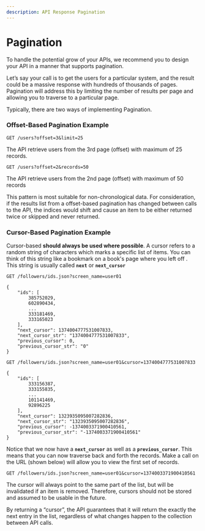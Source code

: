 ```yaml
---
description: API Response Pagination
---
```


# Pagination

To handle the potential grow of your APIs,  we recommend you to design your API in a manner that supports pagination. 

Let’s say your call is to get the users for a particular system, and the result could be a massive response with hundreds of thousands of pages. Pagination will address this by limiting the number of results per page and allowing you to traverse to a particular page.

Typically, there are two ways of implementing Pagination.

### Offset-Based Pagination Example

 `GET /users?offset=3&limit=25`

The API retrieve users from the 3rd page \(offset\) with maximum of 25 records.

`GET /users?offset=2&records=50`

The API retrieve users from the 2nd page \(offset\) with maximum of 50 records

This pattern is most suitable for non-chronological data.  For consideration,  if  the results list from a offset-based pagination has changed between calls to the API, the indices would shift and cause an item to be either returned twice or skipped and never returned.

### Cursor-Based Pagination Example

Cursor-based **should always be used where possible**. A cursor refers to a random string of characters which marks a specific list of items. You can think of this string like  a bookmark on a book's page where you left off . This string  is usually called **`next`** or **`next_cursor`**

`GET /followers/ids.json?screen_name=user01`

```text
{
    "ids": [
        385752029,
        602890434,
        ...
        333181469,
        333165023
    ],
    "next_cursor": 1374004777531007833,
    "next_cursor_str": "1374004777531007833",
    "previous_cursor": 0,
    "previous_cursor_str": "0"
}
```

`GET /followers/ids.json?screen_name=user01&cursor=1374004777531007833`

```text
{
    "ids": [
        333156387,
        333155835,
        ...
        101141469,
        92896225
    ],
    "next_cursor": 1323935095007282836,
    "next_cursor_str": "1323935095007282836",
    "previous_cursor": -1374003371900410561,
    "previous_cursor_str": "-1374003371900410561"
}
```

Notice that we now have a **`next_cursor`** as well as a **`previous_cursor`**. This means that you can now traverse back and forth the records.  Make a call on the URL \(shown below\) will allow you to view the first set of records.

`GET /followers/ids.json?screen_name=user01&cursor=1374003371900410561`

The cursor will always point to the same part of the list, but will be invalidated if an item is removed. Therefore, cursors should not be stored and assumed to be usable in the future.

By returning a “cursor”, the API guarantees that it will return the exactly the next entry in the list, regardless of what changes happen to the collection between API calls. 

